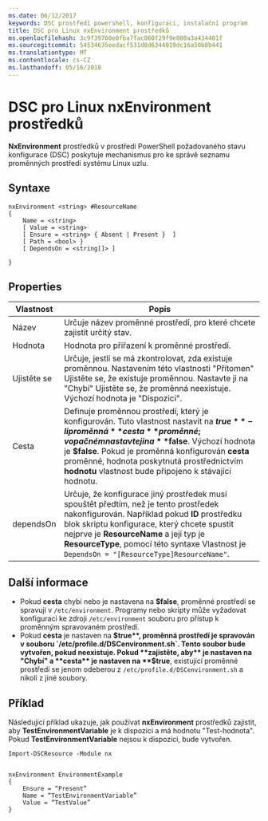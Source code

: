 ```yaml
---
ms.date: 06/12/2017
keywords: DSC prostředí powershell, konfiguraci, instalační program
title: DSC pro Linux nxEnvironment prostředků
ms.openlocfilehash: 3c9f39760e0fba7fac060f29f9e808a3a434401f
ms.sourcegitcommit: 54534635eedacf531d8d6344019dc16a50b8b441
ms.translationtype: MT
ms.contentlocale: cs-CZ
ms.lasthandoff: 05/16/2018
---
```

# <a name="dsc-for-linux-nxenvironment-resource"></a>DSC pro Linux nxEnvironment prostředků

**NxEnvironment** prostředků v prostředí PowerShell požadovaného stavu konfigurace (DSC) poskytuje mechanismus pro ke správě seznamu proměnných prostředí systému Linux uzlu.

## <a name="syntax"></a>Syntaxe

```
nxEnvironment <string> #ResourceName
{
    Name = <string>
    [ Value = <string>
    [ Ensure = <string> { Absent | Present }  ]
    [ Path = <bool> }
    [ DependsOn = <string[]> ]

}
```

## <a name="properties"></a>Properties

|  Vlastnost |  Popis |
|---|---|
| Název| Určuje název proměnné prostředí, pro které chcete zajistit určitý stav.|
| Hodnota| Hodnota pro přiřazení k proměnné prostředí.|
| Ujistěte se| Určuje, jestli se má zkontrolovat, zda existuje proměnnou. Nastavením této vlastnosti "Přítomen" Ujistěte se, že existuje proměnnou. Nastavte ji na "Chybí" Ujistěte se, že proměnná neexistuje. Výchozí hodnota je "Dispozici".|
| Cesta| Definuje proměnnou prostředí, který je konfigurován. Tuto vlastnost nastavit na **$true** -li proměnná **cesta** proměnné; v opačném nastavte ji na **$false**. Výchozí hodnota je **$false**. Pokud je proměnná konfigurován **cesta** proměnné, hodnota poskytnutá prostřednictvím **hodnotu** vlastnost bude připojeno k stávající hodnotu.|
| dependsOn | Určuje, že konfigurace jiný prostředek musí spouštět předtím, než je tento prostředek nakonfigurován. Například pokud **ID** prostředku blok skriptu konfigurace, který chcete spustit nejprve je **ResourceName** a její typ je **ResourceType**, pomocí této syntaxe Vlastnost je `DependsOn = "[ResourceType]ResourceName"`.|

## <a name="additional-information"></a>Další informace

* Pokud **cesta** chybí nebo je nastavena na **$false**, proměnné prostředí se spravují v `/etc/environment`. Programy nebo skripty může vyžadovat konfiguraci ke zdroji `/etc/environment` souboru pro přístup k proměnným spravovaném prostředí.
* Pokud **cesta** je nastaven na **$true**, proměnná prostředí je spravován v souboru `/etc/profile.d/DSCenvironment.sh`. Tento soubor bude vytvořen, pokud neexistuje. Pokud **zajistěte, aby** je nastaven na "Chybí" a **cesta** je nastaven na **$true**, existující proměnné prostředí se jenom odeberou z `/etc/profile.d/DSCenvironment.sh` a nikoli z jiné soubory.

## <a name="example"></a>Příklad

Následující příklad ukazuje, jak používat **nxEnvironment** prostředků zajistit, aby **TestEnvironmentVariable** je k dispozici a má hodnotu "Test-hodnota". Pokud **TestEnvironmentVariable** nejsou k dispozici, bude vytvořen.

```
Import-DSCResource -Module nx


nxEnvironment EnvironmentExample
{
    Ensure = “Present”
    Name = “TestEnvironmentVariable”
    Value = “TestValue”
}
```